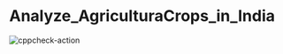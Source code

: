 # Analyze_AgriculturaCrops_in_India
![cppcheck-action](https://github.com/L99002516/Analyze_AgriculturaCrops_in_India/workflows/cppcheck-action/badge.svg)
